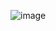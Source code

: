 ![image](https://github.com/dudustein23/Micros_II/assets/111469427/c246302f-3be4-4f3a-8c96-cfa1995a307d)
